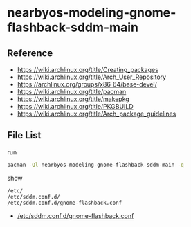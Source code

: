 
# nearbyos-modeling-gnome-flashback-sddm-main


## Reference

* https://wiki.archlinux.org/title/Creating_packages
* https://wiki.archlinux.org/title/Arch_User_Repository
* https://archlinux.org/groups/x86_64/base-devel/
* https://wiki.archlinux.org/title/pacman
* https://wiki.archlinux.org/title/makepkg
* https://wiki.archlinux.org/title/PKGBUILD
* https://wiki.archlinux.org/title/Arch_package_guidelines


## File List

run

``` sh
pacman -Ql nearbyos-modeling-gnome-flashback-sddm-main -q
```

show

```
/etc/
/etc/sddm.conf.d/
/etc/sddm.conf.d/gnome-flashback.conf
```

* [/etc/sddm.conf.d/gnome-flashback.conf](asset/overlay/etc/sddm.conf.d/gnome-flashback.conf)

